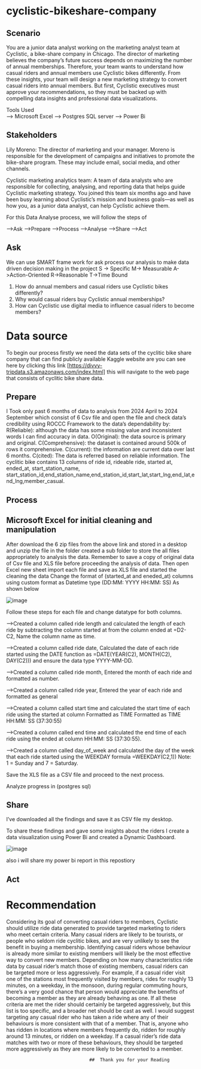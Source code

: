 # cyclistic-bikeshare-company

## Scenario

You are a junior data analyst working on the marketing analyst team at Cyclistic, a bike-share company in Chicago. The director of marketing believes the company’s future success depends on maximizing the number of annual memberships. Therefore, your team wants to understand how casual riders and annual members use Cyclistic bikes differently. From these insights, your team will design a new marketing strategy to convert casual riders into annual members. But first, Cyclistic executives must approve your recommendations, so they must be backed up with compelling data insights and professional data visualizations.

Tools Used	
--> Microsoft Excel
--> Postgres SQL server
--> Power Bi

## Stakeholders
          
Lily Moreno: 
          The director of marketing and your manager. Moreno is responsible for the development of campaigns and initiatives to promote the bike-share program. These may include email, social media, and other channels.

Cyclistic marketing analytics team: 
                 A team of data analysts who are responsible for collecting, analysing, and reporting data that helps guide Cyclistic marketing strategy. You joined this team six months ago and have been busy learning about Cyclistic’s mission and business goals—as well as how you, as a junior data analyst, can help Cyclistic achieve them.

For this Data Analyse process, we will follow the steps of

-->Ask
-->Prepare
-->Process
-->Analyse
-->Share
 -->Act                                   

## Ask
 We can use SMART frame work for ask process our analysis to make data driven decision making in the project
S -> Specific
M-> Measurable
A->Action-Oriented
R->Reasonable
T->Time Bound

1. How do annual members and casual riders use Cyclistic bikes differently?        
2. Why would casual riders buy Cyclistic annual memberships?
3. How can Cyclistic use digital media to influence casual riders to become members?

# Data source
To begin our process firstly we need the data sets of the cyclitic bike share company that can find publicly available Kaggle website are you can see here by clicking this link [https://divvy-tripdata.s3.amazonaws.com/index.html]
 this will navigate to the web page that consists of cyclitic  bike share data.

## Prepare
   I Took only past  6 months of data  to analysis from 2024 April to 2024 September which consist of 6 Csv file and open the file and check data’s credibility using ROCCC Framework to the data’s dependability by:
R(Reliable): although the data has some missing value and inconsistent words I can find accuracy in data.
O(Original): the data source is primary and original.
C(Comprehensive): the dataset is contained around 500k of rows it comprehensive.
C(current): the information are current data over last 6 months.
C(cited): The data is referred based on reliable information. 
The cyclitic bike contains 13 columns of ride id, rideable ride, started at, ended_at, start_station_name, start_station_id,end_station_name,end_station_id,start_lat,start_lng,end_lat,end_lng,member_casual.


## Process
## Microsoft Excel for initial cleaning and manipulation
After download the 6 zip files from the above link and stored in a desktop and unzip the file in the folder created a sub folder to store the all files appropriately to analysis the data. Remember to save a copy of original data of Csv file and XLS file before proceeding the analysis of data. Then open Excel new sheet import each file and save as XLS file and started the cleaning the data
Change the format of (started_at and eneded_at) columns using custom format as Datetime type (DD:MM: YYYY HH:MM: SS)
As shown below

![image](https://github.com/user-attachments/assets/52c588f4-c4a7-417c-98a3-b2471225d3e4)


 
Follow these steps for each file and change datatype for both columns.

-->Created a column called ride length and calculated the length of each ride by subtracting the column started at from the column ended at 
     =D2-C2, Name the column name as time.
     
-->Created a column called ride date, Calculated the date of each ride started using the DATE function as =DATE(YEAR(C2), MONTH(C2), 
    DAY(C2))) and ensure the data type YYYY-MM-DD.
    
-->Created a column called ride month, Entered the month of each ride and formatted as number.

-->Created a column called ride year, Entered the year of each ride and formatted as general

-->Created a column called start time and calculated the start time of each ride using the started at column Formatted as TIME Formatted as 
  TIME HH:MM: SS (37:30:55)
  
-->Created a column called end time and calculated the end time of each ride using the ended at column HH:MM: SS (37:30:55).

-->Created a column called day_of_week and calculated the day of the week that each ride started using the WEEKDAY formula =WEEKDAY(C2,1)) 
   Note: 1 = Sunday and 7 = Saturday.

Save the XLS file as a CSV file and proceed to the next process.

Analyze progress in (postgres sql)

## Share
I’ve downloaded all the findings and save it as CSV file my desktop.

To share these findings and gave some insights about the riders 
I create a data visualization using Power Bi and created a Dynamic Dashboard.

![image](https://github.com/user-attachments/assets/35f65500-25a4-41a6-b408-4b1ce279fce4)


also i will share my power bi report in this repostiory

## Act
# Recommendation
Considering its goal of converting casual riders to members, Cyclistic should utilize ride data generated to provide targeted marketing to riders who meet certain criteria. Many casual riders are likely to be tourists, or people who seldom ride cyclitic bikes, and are very unlikely to see the benefit in buying a membership. Identifying casual riders whose behaviour is already more similar to existing members will likely be the most effective way to convert new members. Depending on how many characteristics ride data by casual rider’s match those of existing members, casual riders can be targeted more or less aggressively.
For example, if a casual rider visit one of the stations most frequently visited by members, rides for roughly 13 minutes, on a weekday, in the monsoon, during regular commuting hours, there’s a very good chance that person would appreciate the benefits of becoming a member as they are already behaving as one. If all these criteria are met the rider should certainly be targeted aggressively, but this list is too specific, and a broader net should be cast as well.
I would suggest targeting any casual rider who has taken a ride where any of their behaviours is more consistent with that of a member. That is, anyone who has ridden in locations where members frequently do, ridden for roughly around 13 minutes, or ridden on a weekday. If a casual rider’s ride data matches with two or more of these behaviours, they should be targeted more aggressively as they are more likely to be converted to a member.

                                   ##  Thank you for your Reading




